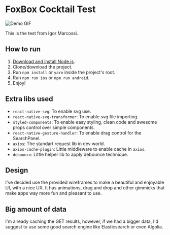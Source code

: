 # FoxBox Cocktail Test

![Demo GIF](./demo.gif)

This is the test from Igor Marcossi.

## How to run
1. [Download and install Node.js](https://nodejs.org/en/download/).
2. Clone/download the project.
3. Run `npm install` or `yarn` inside the project's root.
4. Run `npm run ios` or `npm run android`.
5. Enjoy!
## Extra libs used
- `react-native-svg`: To enable svg use.
- `react-native-svg-transformer`: To enable svg file importing.
- `styled-components`: To enable easy styling, clean code and awesome props control over simple components.
- `react-native-gesture-handler`: To enable drag control for the SearchPanel.
- `axios`: The standart request lib in dev world.
- `axios-cache-plugin`: Little middleware to enable cache in `axios`.
- `debounce`: Little helper lib to apply debounce technique.

## Design
I've decided use the provided wireframes to make a beautiful and enjoyable UI, with a nice UX. It has animations, drag and drop and other gimmicks that make apps way more fun and pleasant to use.

## Big amount of data
I'm already caching the GET results, however, if we had a bigger data, I'd suggest to use some good search engine like Elasticsearch or even Algolia.
